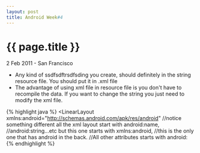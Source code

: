 ```yaml
---
layout: post
title: Android Week#4
---
```


{{ page.title }}
================

<p class="meta">2 Feb 2011 - San Francisco</p>

* Any kind of ssdfsdftrsdfsding you create, should definitely in the string resource file. You should put it in .xml file
* The advantage of using xml file in resource file is you don't have to recompile the data. If you want to change the string you just need to modify the xml file.

{% highlight java %}
<LinearLayout xmlns:android="http://schemas.android.com/apk/res/android"
//notice something different all the xml layout start with android:name, //android:string…etc but this one starts with xmlns:android, 
//this is the only one that has android in the back. 
//All other attributes starts with android:
{% endhighlight %}

